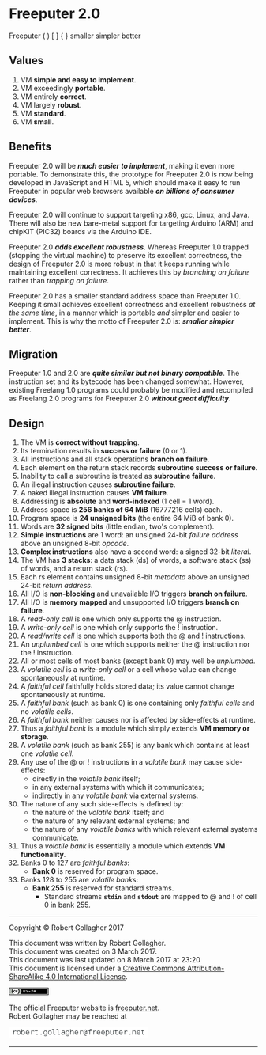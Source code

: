 <meta http-equiv="content-type" content="text/html;charset=utf-8">

# Freeputer&nbsp;2.0

Freeputer ( ) \[ \] { } smaller simpler better

## Values

1. VM **simple and easy to implement**.
2. VM exceedingly **portable**.
3. VM entirely **correct**.
4. VM largely **robust**.
5. VM **standard**.
6. VM **small**.

## Benefits

Freeputer&nbsp;2.0 will be ***much easier to implement***, making it even more portable. To demonstrate this, the prototype for Freeputer&nbsp;2.0 is now being developed in JavaScript and HTML 5, which should make it easy to run Freeputer in popular web browsers available ***on billions of consumer devices***.

Freeputer&nbsp;2.0 will continue to support targeting x86, gcc, Linux, and Java. There will also be new bare-metal support for targeting Arduino (ARM) and chipKIT (PIC32) boards via the Arduino IDE.

Freeputer&nbsp;2.0 ***adds excellent robustness***. Whereas Freeputer&nbsp;1.0 trapped (stopping the virtual machine) to preserve its excellent correctness, the design of Freeputer&nbsp;2.0 is more robust in that it keeps running while maintaining excellent correctness. It achieves this by *branching on failure* rather than *trapping on failure*.

Freeputer&nbsp;2.0 has a smaller standard address space than Freeputer&nbsp;1.0. Keeping it small achieves excellent correctness and excellent robustness *at the same time*, in a manner which is portable *and* simpler and easier to implement. This is why the motto of Freeputer&nbsp;2.0 is: ***smaller simpler better***.

## Migration

Freeputer&nbsp;1.0 and 2.0 are ***quite similar but not binary compatible***. The instruction set and its bytecode has been changed somewhat. However, existing Freelang&nbsp;1.0 programs could probably be modified and recompiled as Freelang 2.0 programs for Freeputer&nbsp;2.0 ***without great difficulty***.

## Design

1. The VM is **correct without trapping**.
1. Its termination results in **success or failure** (0 or 1).
1. All instructions and all stack operations **branch on failure**.
1. Each element on the return stack records **subroutine success or failure**.
1. Inability to call a subroutine is treated as **subroutine failure**.
1. An illegal instruction causes **subroutine failure**.
1. A naked illegal instruction causes **VM failure**.
1. Addressing is **absolute** and **word-indexed** (1 cell = 1 word).
1. Address space is **256 banks of 64 MiB** (16777216 cells) each.
1. Program space is **24 unsigned bits** (the entire 64 MiB of bank 0).
1. Words are **32 signed bits** (little endian, two's complement).
1. **Simple instructions** are 1 word: an unsigned 24-bit *failure address* above an unsigned 8-bit *opcode*.
1. **Complex instructions** also have a second word: a signed 32-bit *literal*.
1. The VM has **3 stacks**: a data stack (ds) of words, a software stack (ss) of words, and a return stack (rs).
1. Each rs element contains unsigned 8-bit *metadata* above an unsigned 24-bit *return address*.
1. All I/O is **non-blocking** and unavailable I/O triggers **branch on failure**.
1. All I/O is **memory mapped** and unsupported I/O triggers **branch on failure**.
1. A *read-only cell* is one which only supports the @ instruction.
1. A *write-only cell* is one which only supports the ! instruction.
1. A *read/write cell* is one which supports both the @ and ! instructions.
1. An *unplumbed cell* is one which supports neither the @ instruction nor the ! instruction.
1. All or most cells of most banks (except bank 0) may well be *unplumbed*.
1. A *volatile cell* is a *write-only cell* or a cell whose value can change spontaneously at runtime.
1. A *faithful cell* faithfully holds stored data; its value cannot change spontaneously at runtime.
1. A *faithful bank* (such as bank 0) is one containing only *faithful cells* and no *volatile cells*.
1. A *faithful bank* neither causes nor is affected by side-effects at runtime.
1. Thus a *faithful bank* is a module which simply extends **VM memory or storage**.
1. A *volatile bank* (such as bank 255) is any bank which contains at least one *volatile cell*.
1. Any use of the @ or ! instructions in a *volatile bank* may cause side-effects:
    - directly in the *volatile bank* itself;
    - in any external systems with which it communicates;
    - indirectly in any *volatile bank* via external systems.
1. The nature of any such side-effects is defined by:
    - the nature of the *volatile bank* itself; and
    - the nature of any relevant external systems; and
    - the nature of any *volatile banks* with which relevant external systems communicate.
1. Thus a *volatile bank* is essentially a module which extends **VM functionality**.
1. Banks 0 to 127 are *faithful banks*:
    - **Bank 0** is reserved for program space.
1. Banks 128 to 255 are *volatile banks*:
    - **Bank 255** is reserved for standard streams.
        - Standard streams **`stdin`** and **`stdout`** are mapped to @ and ! of cell 0 in bank 255.


---

Copyright © Robert Gollagher 2017  

This document was written by Robert Gollagher.  
This document was created on 3 March 2017.  
This document was last updated on 8 March 2017 at 23:20  
This document is licensed under a [Creative Commons Attribution-ShareAlike 4.0 International License](http://creativecommons.org/licenses/by-sa/4.0/).

[![](doc/img/80x15.png)](http://creativecommons.org/licenses/by-sa/4.0/)


The official Freeputer website is [freeputer.net](http://www.freeputer.net).  
Robert Gollagher may be reached at

![](doc/img/abc.png)

---

